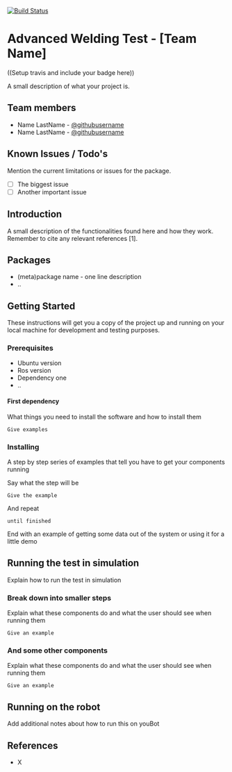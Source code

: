 [![Build Status](https://travis-ci.org/azsembler/advanced-welding-test-team2_advanced_welding.svg?branch=master)](https://travis-ci.org/azsembler/advanced-welding-test-team2_advanced_welding)

# Advanced Welding Test - [Team Name]

((Setup travis and include your badge here))

A small description of what your project is.

## Team members
*   Name LastName - [@githubusername](https://github.com/githubusername)
*   Name LastName - [@githubusername](https://github.com/githubusername)


## Known Issues / Todo's

Mention the current limitations or issues for the package.
-   [ ] The biggest issue
-   [ ] Another important issue

## Introduction
A small description of the functionalities found here and how they work. Remember to cite any relevant references [1].

## Packages

*   (meta)package name - one line description
*   ..


## Getting Started

These instructions will get you a copy of the project up and running on your local machine for development and testing purposes.

### Prerequisites
*   Ubuntu version
*   Ros version
*   Dependency one
*   ..

#### First dependency

What things you need to install the software and how to install them

```
Give examples
```

### Installing

A step by step series of examples that tell you have to get your components running

Say what the step will be

```
Give the example
```

And repeat

```
until finished
```

End with an example of getting some data out of the system or using it for a little demo

## Running the test in simulation

Explain how to run the test in simulation

### Break down into smaller steps

Explain what these components do and what the user should see when running them

```
Give an example
```

### And some other components

Explain what these components do and what the user should see when running them

```
Give an example
```

## Running on the robot

Add additional notes about how to run this on youBot


## References
*   X

